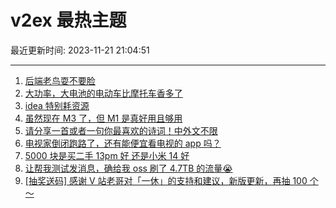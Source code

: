 # v2ex 最热主题

最近更新时间: 2023-11-21 21:04:51

--- 
1. [后端老鸟耍不要脸](https://www.v2ex.com/t/993673) 
2. [大功率，大电池的电动车比摩托车香多了](https://www.v2ex.com/t/993690) 
3. [idea 特别耗资源](https://www.v2ex.com/t/993692) 
4. [虽然现在 M3 了，但 M1 是真好用且够用](https://www.v2ex.com/t/993710) 
5. [请分享一首或者一句你最喜欢的诗词！中外文不限](https://www.v2ex.com/t/993716) 
6. [电视家倒闭跑路了，还有能便宜看电视的 app 吗？](https://www.v2ex.com/t/993697) 
7. [5000 块是买二手 13pm 好 还是小米 14 好](https://www.v2ex.com/t/993719) 
8. [让帮我测试发消息，确给我 oss 刷了 4.7TB 的流量😭](https://www.v2ex.com/t/993823) 
9. [[抽奖送码] 感谢 V 站老哥对「一休」的支持和建议，新版更新，再抽 100 个～](https://www.v2ex.com/t/993720) 
